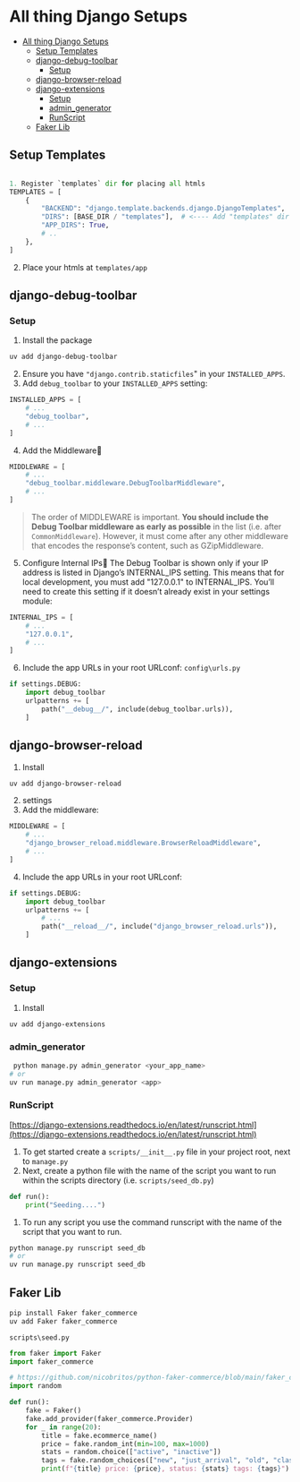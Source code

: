 # All thing Django Setups

- [All thing Django Setups](#all-thing-django-setups)
  - [Setup Templates](#setup-templates)
  - [django-debug-toolbar](#django-debug-toolbar)
    - [Setup](#setup)
  - [django-browser-reload](#django-browser-reload)
  - [django-extensions](#django-extensions)
    - [Setup](#setup-1)
    - [admin\_generator](#admin_generator)
    - [RunScript](#runscript)
  - [Faker Lib](#faker-lib)


## Setup Templates

```python

1. Register `templates` dir for placing all htmls
TEMPLATES = [
    {
        "BACKEND": "django.template.backends.django.DjangoTemplates",
        "DIRS": [BASE_DIR / "templates"],  # <---- Add "templates" dir here
        "APP_DIRS": True,
        # ..
    },
]
```

2. Place your htmls at `templates/app`


## django-debug-toolbar

### Setup 

1. Install the package
```bash
uv add django-debug-toolbar
```

2. Ensure you have `"django.contrib.staticfiles`" in your `INSTALLED_APPS`.
3. Add `debug_toolbar` to your `INSTALLED_APPS` setting:


```python
INSTALLED_APPS = [
    # ...
    "debug_toolbar",
    # ...
]
```

4. Add the Middleware


```python
MIDDLEWARE = [
    # ...
    "debug_toolbar.middleware.DebugToolbarMiddleware",
    # ...
]
```

> The order of MIDDLEWARE is important. **You should include the Debug Toolbar middleware as early as possible** in the list (i.e. after `CommonMiddleware`). However, it must come after any other middleware that encodes the response’s content, such as GZipMiddleware.

5. Configure Internal IPs
The Debug Toolbar is shown only if your IP address is listed in Django’s INTERNAL_IPS setting. This means that for local development, you must add "127.0.0.1" to INTERNAL_IPS. You’ll need to create this setting if it doesn’t already exist in your settings module:


```python
INTERNAL_IPS = [
    # ...
    "127.0.0.1",
    # ...
]
```

6. Include the app URLs in your root URLconf:  `config\urls.py`


```python
if settings.DEBUG:
    import debug_toolbar
    urlpatterns += [
        path("__debug__/", include(debug_toolbar.urls)),
    ]
```


## django-browser-reload

1. Install 

```bash
uv add django-browser-reload
```

2. settings
3. Add the middleware:


```python
MIDDLEWARE = [
    # ...
    "django_browser_reload.middleware.BrowserReloadMiddleware",
    # ...
]
```


4. Include the app URLs in your root URLconf:
   

```python
if settings.DEBUG:
    import debug_toolbar
    urlpatterns += [
        # ...
        path("__reload__/", include("django_browser_reload.urls")),
    ]
```


## django-extensions

### Setup 

1. Install

```bash
uv add django-extensions
```

### admin_generator

```bash
 python manage.py admin_generator <your_app_name>
# or
uv run manage.py admin_generator <app>
 ```


### RunScript

[https://django-extensions.readthedocs.io/en/latest/runscript.html](https://django-extensions.readthedocs.io/en/latest/runscript.html)


1. To get started create a `scripts/__init__.py` file in your project root, next to `manage.py`
2. Next, create a python file with the name of the script you want to run within the scripts directory (i.e. `scripts/seed_db.py`)

```python
def run():
    print("Seeding....")

```

    
1. To run any script you use the command runscript with the name of the script that you want to run.

```bash
python manage.py runscript seed_db
# or
uv run manage.py runscript seed_db
```



## Faker Lib

```bash
pip install Faker faker_commerce
uv add Faker faker_commerce
```

`scripts\seed.py`

```python
from faker import Faker
import faker_commerce

# https://github.com/nicobritos/python-faker-commerce/blob/main/faker_commerce/__init__.py
import random

def run():
    fake = Faker()
    fake.add_provider(faker_commerce.Provider)
    for _ in range(20):
        title = fake.ecommerce_name()
        price = fake.random_int(min=100, max=1000)
        stats = random.choice(["active", "inactive"])
        tags = fake.random_choices(["new", "just_arrival", "old", "classic"], length=2)
        print(f"{title} price: {price}, status: {stats} tags: {tags}")
```



